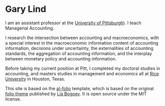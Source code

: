 # Gary Lind

I am an assistant professor at the [University of Pittsburgh](https://business.pitt.edu/)). I teach Managerial Accounting.

I research the intersection between accounting and macroeconomics, with a special interest in the macroeconomic information content of accounting information, decisions under uncertainty, the externalities of accounting standards, the aggregation of accounting information, and the interplay between monetary policy and accounting information.

Before taking my current position at Pitt, I completed my doctoral studies in accounting, and masters studies in management and economics all at [Rice University](https://www.rice.edu/) in Houston, Texas.

This site is based on the [al-folio](https://github.com/alshedivat/al-folio) template, which is based on the original [folio theme](https://github.com/bogoli/-folio) published by [Lia Bogoev](https://beebsies.notion.site/Lia-Bogoev-a5bb90498fb04287b1bbaf56311561e2). It is open source under the MIT license.
